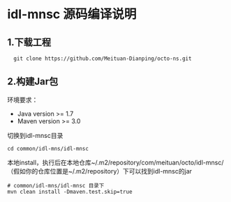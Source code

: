 
# idl-mnsc 源码编译说明

## 1.下载工程
```
  git clone https://github.com/Meituan-Dianping/octo-ns.git
```

## 2.构建Jar包
环境要求： 

- Java version >= 1.7    
- Maven version >= 3.0    

切换到idl-mnsc目录

```
cd common/idl-mns/idl-mnsc
```

本地install，执行后在本地仓库~/.m2/repository/com/meituan/octo/idl-mnsc/（假如你的仓库位置是~/.m2/repository）下可以找到idl-mnsc的jar

```
# common/idl-mns/idl-mnsc 目录下
mvn clean install -Dmaven.test.skip=true
```

```